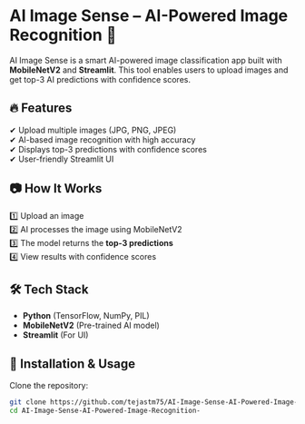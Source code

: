 # AI Image Sense – AI-Powered Image Recognition 🚀  

AI Image Sense is a smart AI-powered image classification app built with **MobileNetV2** and **Streamlit**. This tool enables users to upload images and get top-3 AI predictions with confidence scores.  

## 🔥 Features  
✔ Upload multiple images (JPG, PNG, JPEG)  
✔ AI-based image recognition with high accuracy  
✔ Displays top-3 predictions with confidence scores  
✔ User-friendly Streamlit UI  

## 📷 How It Works  
1️⃣ Upload an image  
2️⃣ AI processes the image using MobileNetV2  
3️⃣ The model returns the **top-3 predictions**  
4️⃣ View results with confidence scores  

## 🛠️ Tech Stack  
- **Python** (TensorFlow, NumPy, PIL)  
- **MobileNetV2** (Pre-trained AI model)  
- **Streamlit** (For UI)  

## 🚀 Installation & Usage  
Clone the repository:  
```bash
git clone https://github.com/tejastm75/AI-Image-Sense-AI-Powered-Image-Recognition-.git
cd AI-Image-Sense-AI-Powered-Image-Recognition-
